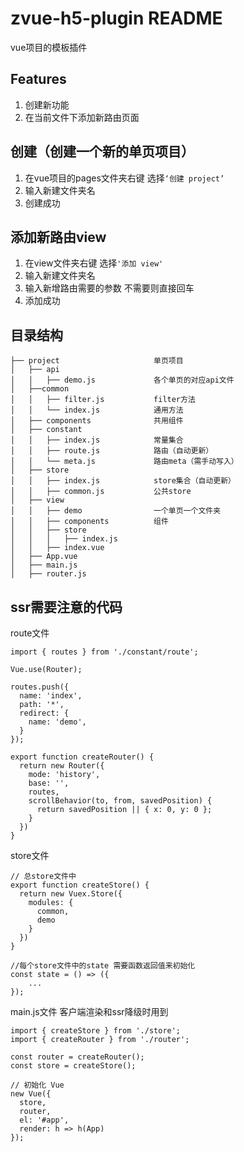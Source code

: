 # zvue-h5-plugin README

vue项目的模板插件

## Features
1. 创建新功能
2. 在当前文件下添加新路由页面

## 创建（创建一个新的单页项目）
1. 在vue项目的pages文件夹右键 选择`‘创建 project’`
2. 输入新建文件夹名
3. 创建成功

## 添加新路由view
1. 在view文件夹右键 选择`'添加 view'`
2. 输入新建文件夹名
3. 输入新增路由需要的参数 不需要则直接回车
4. 添加成功

## 目录结构
```
├── project                     单页项目
│   ├── api
│   │   ├── demo.js             各个单页的对应api文件
│   ├──common
│   │   ├── filter.js           filter方法
│   │   └── index.js            通用方法
│   ├── components              共用组件
│   ├── constant
│   │   ├── index.js            常量集合
│   │   ├── route.js            路由（自动更新）
│   │   └── meta.js             路由meta（需手动写入）
│   ├── store
│   │   ├── index.js            store集合（自动更新）
│   │   ├── common.js           公共store
│   ├── view
│   │   ├── demo                一个单页一个文件夹
│   │   ├── components          组件
│   │   ├── store
│   │   │   ├── index.js
│   │   ├── index.vue
│   ├── App.vue
│   ├── main.js
│   ├── router.js
```

## ssr需要注意的代码
route文件

```
import { routes } from './constant/route';

Vue.use(Router);

routes.push({
  name: 'index',
  path: '*',
  redirect: {
    name: 'demo',
  }
});

export function createRouter() {
  return new Router({
    mode: 'history',
    base: '',
    routes,
    scrollBehavior(to, from, savedPosition) {
      return savedPosition || { x: 0, y: 0 };
    }
  })
}
```

store文件

```
// 总store文件中
export function createStore() {
  return new Vuex.Store({
    modules: {
      common,
      demo
    }
  })
}

//每个store文件中的state 需要函数返回值来初始化
const state = () => ({
    ...
});
```

main.js文件 客户端渲染和ssr降级时用到

```
import { createStore } from './store';
import { createRouter } from './router';

const router = createRouter();
const store = createStore();

// 初始化 Vue
new Vue({
  store,
  router,
  el: '#app',
  render: h => h(App)
});
```
